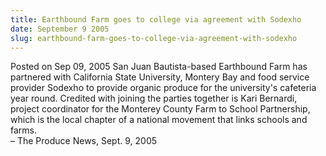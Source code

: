 ```yaml
---
title: Earthbound Farm goes to college via agreement with Sodexho
date: September 9 2005
slug: earthbound-farm-goes-to-college-via-agreement-with-sodexho
---
```


 



<span class="date">Posted on Sep 09, 2005    </span>
San Juan Bautista-based Earthbound Farm has partnered with
California State University, Montery Bay and food service provider
Sodexho to provide organic produce for the university&apos;s cafeteria
year round. Credited with joining the parties together is Kari
Bernardi, project coordinator for the Monterey County Farm to
School Partnership, which is the local chapter of a national
movement that links schools and farms.<br>
&#x2013; The Produce News, Sept. 9, 2005<br/></br>




```
